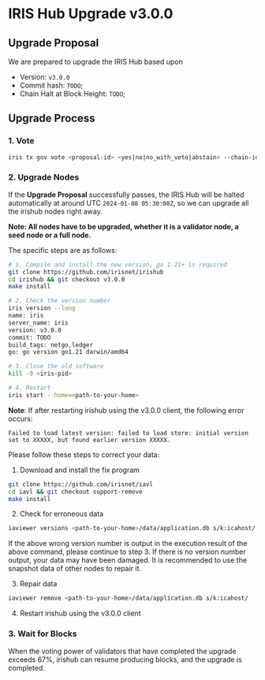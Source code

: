 # IRIS Hub Upgrade v3.0.0

## Upgrade Proposal

We are prepared to upgrade the IRIS Hub based upon

- Version: `v3.0.0`
- Commit hash: `TODO`;
- Chain Halt at Block Height: `TODO`;

## Upgrade Process

### 1. Vote

```bash
iris tx gov vote <proposal-id> <yes|no|no_with_veto|abstain> --chain-id irishub-1 --fees 0.3iris --from <MyWallet>
```

### 2. Upgrade Nodes

If the **Upgrade Proposal** successfully passes, the IRIS Hub will be halted automatically at around UTC `2024-01-08 05:30:00Z`, so we can upgrade all the irishub nodes right away.

**Note: All nodes have to be upgraded, whether it is a validator node, a seed node or a full node.**

The specific steps are as follows:

```bash
# 1. Compile and install the new version, go 1.21+ is required
git clone https://github.com/irisnet/irishub
cd irishub && git checkout v3.0.0
make install

# 2. Check the version number
iris version --long
name: iris
server_name: iris
version: v3.0.0
commit: TODO
build_tags: netgo,ledger
go: go version go1.21 darwin/amd64

# 3. Close the old software
kill -9 <iris-pid>

# 4. Restart
iris start --home=<path-to-your-home>
```

**Note**: If after restarting irishub using the v3.0.0 client, the following error occurs:

```text
Failed to load latest version: failed to load store: initial version set to XXXXX, but found earlier version XXXXX.
```

Please follow these steps to correct your data:

1. Download and install the fix program

```bash
git clone https://github.com/irisnet/iavl
cd iavl && git checkout support-remove
make install
```

2. Check for erroneous data

```bash
iaviewer versions <path-to-your-home>/data/application.db s/k:icahost/
```

If the above wrong version number is output in the execution result of the above command, please continue to step 3. If there is no version number output, your data may have been damaged. It is recommended to use the snapshot data of other nodes to repair it.

3. Repair data

```bash
iaviewer remove <path-to-your-home>/data/application.db s/k:icahost/
```

4. Restart irishub using the v3.0.0 client

### 3. Wait for Blocks

When the voting power of validators that have completed the upgrade exceeds 67%, irishub can resume producing blocks, and the upgrade is completed.

